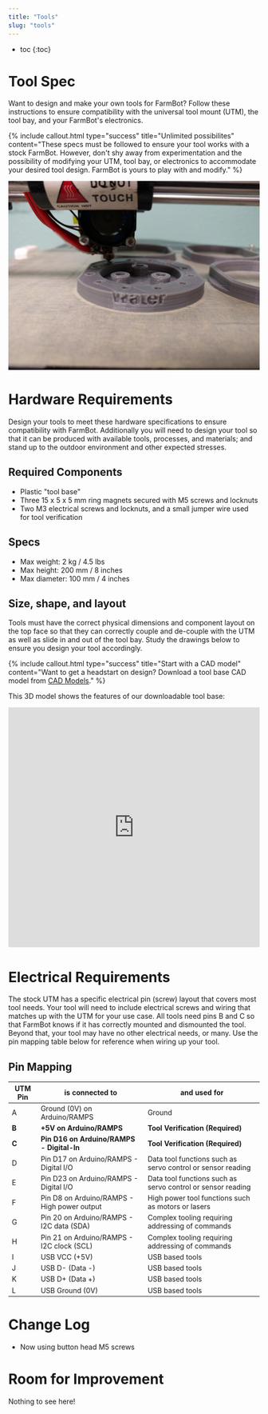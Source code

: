 ```yaml
---
title: "Tools"
slug: "tools"
---
```


* toc
{:toc}


# Tool Spec

Want to design and make your own tools for FarmBot? Follow these instructions to ensure compatibility with the universal tool mount (UTM), the tool bay, and your FarmBot's electronics.

{%
include callout.html
type="success"
title="Unlimited possibilites"
content="These specs must be followed to ensure your tool works with a stock FarmBot. However, don't shy away from experimentation and the possibility of modifying your UTM, tool bay, or electronics to accommodate your desired tool design. FarmBot is yours to play with and modify."
%}



![IMG_20160310_133648.jpg](_images/IMG_20160310_133648.jpg)



# Hardware Requirements

Design your tools to meet these hardware specifications to ensure compatibility with FarmBot. Additionally you will need to design your tool so that it can be produced with available tools, processes, and materials; and stand up to the outdoor environment and other expected stresses.

## Required Components
* Plastic "tool base"
* Three 15 x 5 x 5 mm ring magnets secured with M5 screws and locknuts
* Two M3 electrical screws and locknuts, and a small jumper wire used for tool verification

## Specs
* Max weight: 2 kg / 4.5 lbs
* Max height: 200 mm / 8 inches
* Max diameter: 100 mm / 4 inches

## Size, shape, and layout
Tools must have the correct physical dimensions and component layout on the top face so that they can correctly couple and de-couple with the UTM as well as slide in and out of the tool bay. Study the drawings below to ensure you design your tool accordingly.

{%
include callout.html
type="success"
title="Start with a CAD model"
content="Want to get a headstart on design? Download a tool base CAD model from [CAD Models](../Reference-Docs/cad-models.md)."
%}

This 3D model shows the features of our downloadable tool base:

<iframe width="100%" height="480" src="https://sketchfab.com/models/37e2411a18b94bdda1fbe8357bbb1bed/embed?ui_controls=0&amp;ui_infos=0&amp;ui_related=0" frameborder="0" allowfullscreen mozallowfullscreen="true" webkitallowfullscreen="true" onmousewheel=""></iframe>






# Electrical Requirements

The stock UTM has a specific electrical pin (screw) layout that covers most tool needs. Your tool will need to include electrical screws and wiring that matches up with the UTM for your use case. All tools need pins B and C so that FarmBot knows if it has correctly mounted and dismounted the tool. Beyond that, your tool may have no other electrical needs, or many. Use the pin mapping table below for reference when wiring up your tool.

## Pin Mapping

|UTM Pin                       |is connected to               |and used for                  |
|------------------------------|------------------------------|------------------------------|
|A                             |Ground (0V) on Arduino/RAMPS  |Ground
|**B**                         |**+5V on Arduino/RAMPS**      |**Tool Verification (Required)**
|**C**                         |**Pin D16 on Arduino/RAMPS - Digital-In**|**Tool Verification (Required)**
|D                             |Pin D17 on Arduino/RAMPS - Digital I/O|Data tool functions such as servo control or sensor reading
|E                             |Pin D23 on Arduino/RAMPS - Digital I/O|Data tool functions such as servo control or sensor reading
|F                             |Pin D8 on Arduino/RAMPS - High power output|High power tool functions such as motors or lasers
|G                             |Pin 20 on Arduino/RAMPS - I2C data (SDA)|Complex tooling requiring addressing of commands
|H                             |Pin 21 on Arduino/RAMPS - I2C clock (SCL)|Complex tooling requiring addressing of commands
|I                             |USB VCC (+5V)                 |USB based tools
|J                             |USB D- (Data -)               |USB based tools
|K                             |USB D+ (Data +)               |USB based tools
|L                             |USB Ground (0V)               |USB based tools



# Change Log

* Now using button head M5 screws

# Room for Improvement

Nothing to see here!
